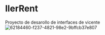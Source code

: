 # IlerRent

Proyecto de desarollo de interfaces de vicente
![62184460-f237-4821-98e2-9bffcb37e807](https://user-images.githubusercontent.com/33510013/146824548-f55ffcbf-143c-45e8-9f10-8854aab8b914.png)
